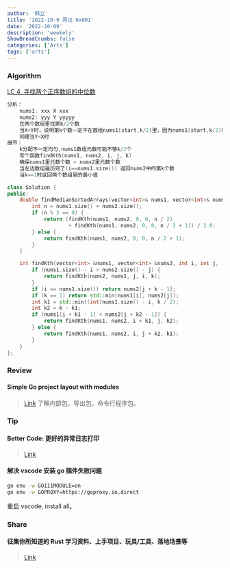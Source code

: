 ```yaml
---
author: '韩立'
title: '2022-10-9 周记 0x001'
date: '2022-10-09'
description: 'weekely'
ShowBreadCrumbs: false
categories: ['Arts']
tags: ['arts']
---
```


### Algorithm

[LC 4. 寻找两个正序数组的中位数](https://leetcode.cn/problems/median-of-two-sorted-arrays/)

```go
分析：
    nums1: xxx X xxx
    nums2: yyy Y yyyyy
    在两个数组里找第k/2个数
    当X<Y时，说明第k个数一定不在数组nums1[start,k/2]里，因为nums1[start,k/2]有个k/2个数都小于Y，加上nums2[start,k/2 - 1]的个数才有k-1个数。
    同理当Y<X时
细节：
    k分配不一定均匀,nums1数组元数可能不够k/2个
    写个函数findKth(nums1, nums2, i, j, k)
    确保nums1里元数个数 < nums2里元数个数
    当左边数组遍历完了(i==nums1.size()) 返回nums2中的第k个数
    当k==1时返回两个数组里的最小值
```

```c++
class Solution {
public:
    double findMedianSortedArrays(vector<int>& nums1, vector<int>& nums2) {
        int n = nums1.size() + nums2.size();
        if (n % 2 == 0) {
            return (findKth(nums1, nums2, 0, 0, n / 2)
                    + findKth(nums1, nums2, 0, 0, n / 2 + 1)) / 2.0;
        } else {
            return findKth(nums1, nums2, 0, 0, n / 2 + 1);
        }
    }

    int findKth(vector<int> &nums1, vector<int> &nums2, int i, int j, int k) {
        if (nums1.size() - i > nums2.size() - j) {
            return findKth(nums2, nums1, j, i, k);
        }
        if (i == nums1.size()) return nums2[j + k - 1];
        if (k == 1) return std::min(nums1[i], nums2[j]);
        int k1 = std::min((int)nums1.size() - i, k / 2);
        int k2 = k - k1;
        if (nums1[i + k1 - 1] < nums2[j + k2 - 1]) {
            return findKth(nums1, nums2, i + k1, j, k2);
        } else {
            return findKth(nums1, nums2, i, j + k2, k1);
        }
    }
};
```

### Review

#### Simple Go project layout with modules

> [Link](https://eli.thegreenplace.net/2019/simple-go-project-layout-with-modules/)
> 了解内部包，导出包，命令行程序包。

### Tip

#### Better Code: 更好的异常日志打印

> [Link](https://wklken.me/posts/2022/01/16/better-code-2-logging.html)

#### 解决 vscode 安装 go 插件失败问题

```sh
go env -w GO111MODULE=on
go env -w GOPROXY=https://goproxy.io,direct
```

重启 vscode, install all。

### Share

#### 征集你所知道的 Rust 学习资料、上手项目、玩具/工具、落地场景等

> [Link](https://0xffff.one/d/1348-zheng-ji-ni-suo-zhi-dao-de-rust-xue)
